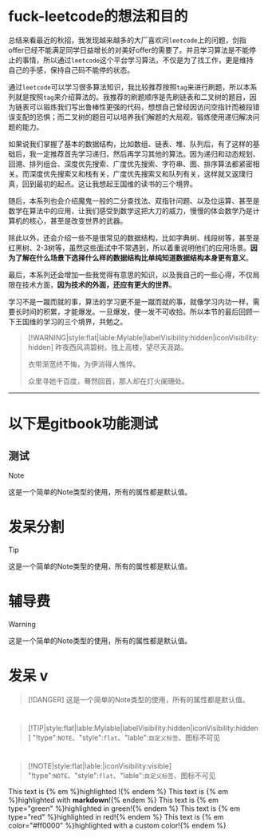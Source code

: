 # fuck-leetcode的想法和目的

总结来看最近的秋招，我发现越来越多的大厂喜欢问`leetcode`上的问题，剑指offer已经不能满足同学日益增长的对美好offer的需要了。并且学习算法是不能停止的事情，所以通过`leetcode`这个平台学习算法，不仅是为了找工作，更是维持自己的手感，保持自己码不能停的状态。

通过`leetcode`可以学习很多算法知识，我比较推荐按照`tag`来进行刷题，所以本系列就是按照`tag`来介绍算法的。我推荐的刷题顺序是先刷链表和二叉树的题目，因为链表可以锻炼我们写出鲁棒性更强的代码，想想自己曾经因访问空指针而被段错误支配的恐惧；而二叉树的题目可以培养我们解题的大局观，锻炼使用递归解决问题的能力。

如果说我们掌握了基本的数据结构，比如数组、链表、堆、队列后，有了这样的基础后，我一定推荐首先学习递归，然后再学习其他的算法。因为递归和动态规划、回溯、排列组合、深度优先搜索、广度优先搜索、字符串、图、排序算法都紧密相关。而深度优先搜索又和栈有关，广度优先搜索又和队列有关，这样就又返璞归真，回到最初的起点。这让我想起王国维的读书的三个境界。


随后，本系列也会介绍魔鬼一般的二分查找法、双指针问题、以及位运算、甚至是数学在算法中的应用，让我们感受到数学这把大刀的威力，慢慢的体会数学乃是计算机的核心，甚至是改变世界的武器。

除此以外，还会介绍一些不是很常见的数据结构，比如字典树、线段树等，甚至是红黑树、2-3树等，虽然这些面试中不常遇到，所以着重说明他们的应用场景。**因为了解在什么场景下选择什么样的数据结构比单纯知道数据结构本身更有意义**。

最后，本系列还会增加一些我觉得有意思的知识，以及我自己的一些心得，不仅局限在技术方面，**因为技术的外面，还应有更大的世界**。


学习不是一蹴而就的事，算法的学习更不是一蹴而就的事，就像学习内功一样，需要长时间的积累，才能爆发。一旦爆发，便一发不可收拾。所以本节的最后回顾一下王国维的学习的三个境界，共勉之。

> [!WARNING|style:flat|lable:Mylable|labelVisibility:hidden|iconVisibility:hidden]
> 昨夜西风凋碧树。独上高楼，望尽天涯路。
> 
> 衣带渐宽终不悔，为伊消得人憔悴。
> 
> 众里寻她千百度，蓦然回首，那人却在灯火阑珊处。



---
# 以下是gitbook功能测试

## 测试
> [!NOTE]
> 这是一个简单的Note类型的使用，所有的属性都是默认值。

# 发呆分割
> [!TIP]
> 这是一个简单的Note类型的使用，所有的属性都是默认值。

# 辅导费
> [!WARNING]
> 这是一个简单的Note类型的使用，所有的属性都是默认值。

# 发呆 v

> [!DANGER]
> 这是一个简单的Note类型的使用，所有的属性都是默认值。

# 
> [!TIP|style:flat|lable:Mylable|labelVisibility:hidden|iconVisibility:hidden]
> "!type":`NOTE`、"style":`flat`、"lable":`自定义标签`、图标不可见


# 
> [!NOTE|style:flat|lable:|iconVisibility:visible]
> "!type":`NOTE`、"style":`flat`、"lable":`自定义标签`、图标不可见


  This text is {% em %}highlighted !{% endem %}
  This text is {% em %}highlighted with **markdown**!{% endem %}
  This text is {% em type="green" %}highlighted in green!{% endem %}
  This text is {% em type="red" %}highlighted in red!{% endem %}
  This text is {% em color="#ff0000" %}highlighted with a custom color!{% endem %}

